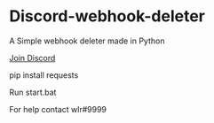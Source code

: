 # Discord-webhook-deleter
A Simple webhook deleter made in Python


<a href="https://discord.gg/nexus-tools" class="discord-button">Join Discord</a>


pip install requests

Run start.bat

For help contact wlr#9999
